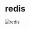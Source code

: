 # redis
![redis](https://github.com/Albatronhenry/UploadFile/blob/master/pic/redis%E5%AE%89%E8%A3%85%E5%92%8C%E4%BD%BF%E7%94%A8%E5%8F%8A%E5%9B%BE%E5%BD%A2%E5%8C%96%E7%AE%A1%E7%90%86%E5%B7%A5%E5%85%B7%E7%9A%84%E5%AE%89%E8%A3%85%E5%92%8C%E4%BD%BF%E7%94%A8.jpg)
